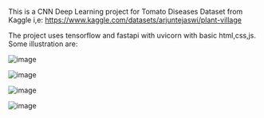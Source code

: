 This is a CNN Deep Learning project for Tomato Diseases Dataset from Kaggle i,e:
https://www.kaggle.com/datasets/arjuntejaswi/plant-village

The project uses tensorflow and fastapi with uvicorn with basic html,css,js. Some illustration are:

![image](https://github.com/userDoffy/DeepLearning-TomatoDiseaseClassification/assets/122683480/82d008d4-7151-4760-b6fb-05f49fc370cb)


![image](https://github.com/userDoffy/DeepLearning-TomatoDiseaseClassification/assets/122683480/fe51e69b-7196-4f5e-86a6-90920da1f714)

![image](https://github.com/userDoffy/DeepLearning-TomatoDiseaseClassification/assets/122683480/e6aa47a9-f3b7-47d3-b0bd-d442d2e05f2c)

![image](https://github.com/userDoffy/DeepLearning-TomatoDiseaseClassification/assets/122683480/f0f58742-c4b5-4e04-a89b-4172195a09ca)
